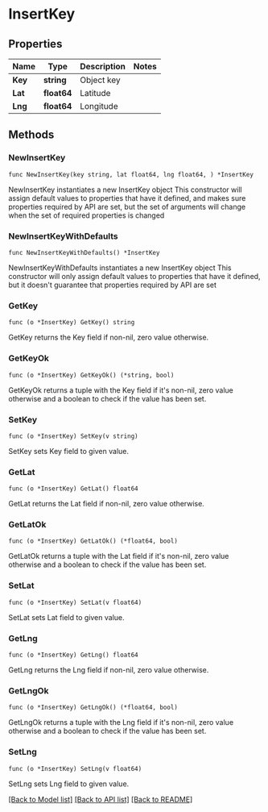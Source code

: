 # InsertKey

## Properties

Name | Type | Description | Notes
------------ | ------------- | ------------- | -------------
**Key** | **string** | Object key | 
**Lat** | **float64** | Latitude | 
**Lng** | **float64** | Longitude | 

## Methods

### NewInsertKey

`func NewInsertKey(key string, lat float64, lng float64, ) *InsertKey`

NewInsertKey instantiates a new InsertKey object
This constructor will assign default values to properties that have it defined,
and makes sure properties required by API are set, but the set of arguments
will change when the set of required properties is changed

### NewInsertKeyWithDefaults

`func NewInsertKeyWithDefaults() *InsertKey`

NewInsertKeyWithDefaults instantiates a new InsertKey object
This constructor will only assign default values to properties that have it defined,
but it doesn't guarantee that properties required by API are set

### GetKey

`func (o *InsertKey) GetKey() string`

GetKey returns the Key field if non-nil, zero value otherwise.

### GetKeyOk

`func (o *InsertKey) GetKeyOk() (*string, bool)`

GetKeyOk returns a tuple with the Key field if it's non-nil, zero value otherwise
and a boolean to check if the value has been set.

### SetKey

`func (o *InsertKey) SetKey(v string)`

SetKey sets Key field to given value.


### GetLat

`func (o *InsertKey) GetLat() float64`

GetLat returns the Lat field if non-nil, zero value otherwise.

### GetLatOk

`func (o *InsertKey) GetLatOk() (*float64, bool)`

GetLatOk returns a tuple with the Lat field if it's non-nil, zero value otherwise
and a boolean to check if the value has been set.

### SetLat

`func (o *InsertKey) SetLat(v float64)`

SetLat sets Lat field to given value.


### GetLng

`func (o *InsertKey) GetLng() float64`

GetLng returns the Lng field if non-nil, zero value otherwise.

### GetLngOk

`func (o *InsertKey) GetLngOk() (*float64, bool)`

GetLngOk returns a tuple with the Lng field if it's non-nil, zero value otherwise
and a boolean to check if the value has been set.

### SetLng

`func (o *InsertKey) SetLng(v float64)`

SetLng sets Lng field to given value.



[[Back to Model list]](../README.md#documentation-for-models) [[Back to API list]](../README.md#documentation-for-api-endpoints) [[Back to README]](../README.md)



